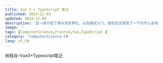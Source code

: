 ```yaml
---
title: Vue 3 + TypeScript 笔记
published: 2024-12-03
updated: 2024-12-04
description: '这一讲介绍了类与其实例化，以及调试入门，我在后文提及了一下为什么会有面向对象编程，以及类，方法，实例的区别。'
image: ''
tags: [ComputerScience,Fronted,Vue,TypeScript ]
category: 'ComputerScience-CN'
lang: zh_CN
---
```

尚硅谷-Vue3+Typescript笔记